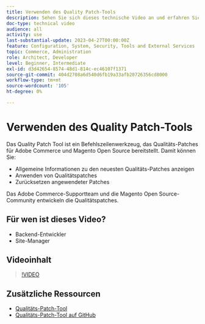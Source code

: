 ```yaml
---
title: Verwenden des Quality Patch-Tools
description: Sehen Sie sich dieses technische Video an und erfahren Sie, wie Sie das Quality Patch Tool für Adobe Commerce und Magento Open Source verwenden.
doc-type: technical video
audience: all
activity: use
last-substantial-update: 2023-04-27T00:00:00Z
feature: Configuration, System, Security, Tools and External Services
topic: Commerce, Administration
role: Architect, Developer
level: Beginner, Intermediate
exl-id: d3d42654-8574-48d1-814c-ec46107f1371
source-git-commit: 404d2708a6d540d6fb19a33afb20726356cd8000
workflow-type: tm+mt
source-wordcount: '105'
ht-degree: 0%

---
```


# Verwenden des Quality Patch-Tools

Das Quality Patch Tool ist ein Befehlszeilenwerkzeug, das Qualitäts-Patches für Adobe Commerce und Magento Open Source bereitstellt. Damit können Sie:

- Allgemeine Informationen zu den neuesten Qualitäts-Patches anzeigen
- Anwenden von Qualitätspatches
- Zurücksetzen angewendeter Patches

Das Adobe Commerce-Supportteam und die Magento Open Source-Community entwickeln die Qualitätspatches.

## Für wen ist dieses Video?

- Backend-Entwickler
- Site-Manager

## Videoinhalt

>[!VIDEO](https://video.tv.adobe.com/v/344000?quality=12&learn=on)

## Zusätzliche Ressourcen

- [Qualitäts-Patch-Tool](https://experienceleague.adobe.com/tools/commerce-quality-patches/index.html)
- [Qualitäts-Patch-Tool auf GitHub](https://github.com/magento/quality-patches)

